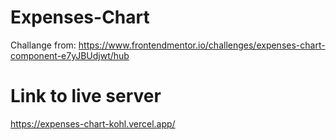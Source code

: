 # Expenses-Chart
Challange from: https://www.frontendmentor.io/challenges/expenses-chart-component-e7yJBUdjwt/hub

# Link to live server
https://expenses-chart-kohl.vercel.app/
